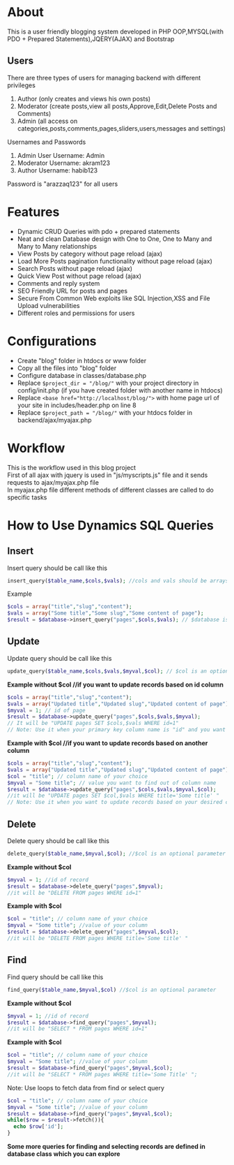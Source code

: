 # About
This is a user friendly blogging system developed in PHP OOP,MYSQL(with PDO + Prepared Statements),JQERY(AJAX) and Bootstrap 
## Users
There are three types of users for managing backend with different privileges
1. Author (only creates and views his own posts)
2. Moderator (create posts,view all posts,Approve,Edit,Delete Posts and Comments)
3. Admin (all access on categories,posts,comments,pages,sliders,users,messages and settings)

Usernames and Passwords
1. Admin User
Username: Admin
2. Moderator
Username: akram123
3. Author
Username: habib123

Password is "arazzaq123" for all users


# Features

- Dynamic CRUD  Queries with pdo + prepared statements
- Neat and clean Database design with One to One, One to Many and Many to Many relationships
- View Posts by category without page reload (ajax)
- Load More Posts pagination functionality without page reload (ajax)
- Search Posts without page reload (ajax)
- Quick View Post without page reload (ajax)
- Comments and reply system
- SEO Friendly URL for posts and pages
- Secure From Common Web exploits like SQL Injection,XSS and File Upload vulnerabilities
- Different roles and permissions for users 

# Configurations

- Create "blog" folder in htdocs or www folder
- Copy all the files into "blog" folder
- Configure database in classes/database.php
- Replace `$project_dir = "/blog/"` with your project directory in config/init.php (if you have created folder with another name in htdocs)
- Replace `<base href="http://localhost/blog/">` with home page url of your site in includes/header.php on line 8
- Replace `$project_path = "/blog/"` with your htdocs folder in backend/ajax/myajax.php

# Workflow
This is the workflow used in this blog project <br>
First of all ajax with jquery is used in "js/myscripts.js" file and it sends requests to ajax/myajax.php file <br>
In myajax.php file different methods of different classes are called to do specific tasks

# How to Use Dynamics SQL Queries
## Insert
Insert query should be call like this
``` PHP
insert_query($table_name,$cols,$vals); //cols and vals should be arrays
```
Example
``` PHP
$cols = array("title","slug","content");
$vals = array("Some title","Some slug","Some content of page");
$result = $database->insert_query("pages",$cols,$vals); // $database is the object of database class
```

## Update
Update query should be call like this
``` PHP
update_query($table_name,$cols,$vals,$myval,$col); // $col is an optional parameter
```
**Example without $col //if you want to update records based on id column**
``` PHP
$cols = array("title","slug","content");
$vals = array("Updated title","Updated slug","Updated content of page");
$myval = 1; // id of page
$result = $database->update_query("pages",$cols,$vals,$myval);
// It will be "UPDATE pages SET $cols,$vals WHERE id=1"
// Note: Use it when your primary key column name is "id" and you want to update records based on id field
```
**Example with $col //if you want to update records based on another column**
``` PHP
$cols = array("title","slug","content");
$vals = array("Updated title","Updated slug","Updated content of page");
$col = "title"; // column name of your choice
$myval = "Some title"; // value you want to find out of column name
$result = $database->update_query("pages",$cols,$vals,$myval,$col);
//it will be "UPDATE pages SET $col,$vals WHERE title='Some title' "
// Note: Use it when you want to update records based on your desired column name
```
## Delete
Delete query should be call like this
``` PHP
delete_query($table_name,$myval,$col); //$col is an optional parameter
```
**Example without $col**
``` PHP
$myval = 1; //id of record
$result = $database->delete_query("pages",$myval);
//it will be "DELETE FROM pages WHERE id=1"
```
**Example with $col**
``` PHP
$col = "title"; // column name of your choice
$myval = "Some title"; //value of your column
$result = $database->delete_query("pages",$myval,$col);
//it will be "DELETE FROM pages WHERE title='Some title' "
```
## Find
Find query should be call like this
``` PHP
find_query($table_name,$myval,$col) //$col is an optional parameter
```
**Example without $col**
``` PHP
$myval = 1; //id of record
$result = $database->find_query("pages",$myval);
//it will be "SELECT * FROM pages WHERE id=1"
```
**Example with $col**
``` PHP
$col = "title"; // column name of your choice
$myval = "Some title"; //value of your column
$result = $database->find_query("pages",$myval,$col);
//it will be "SELECT * FROM pages WHERE title='Some Title' ";
```
Note: Use loops to fetch data from find or select query
``` PHP
$col = "title"; // column name of your choice
$myval = "Some title"; //value of your column
$result = $database->find_query("pages",$myval,$col);
while($row = $result->fetch()){
  echo $row['id'];
}
```
**Some more queries for finding and selecting records are defined in database class which you can explore**